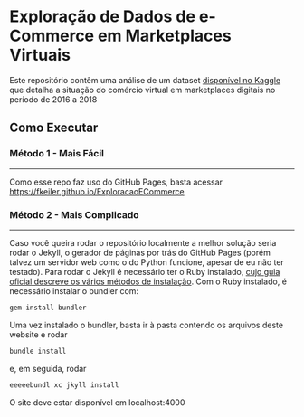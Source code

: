 # Exploração de Dados de e-Commerce em Marketplaces Virtuais

Este repositório contêm uma análise de um dataset [disponível no Kaggle](https://www.kaggle.com/olistbr/brazilian-ecommerce) que detalha a situação do comércio virtual em marketplaces digitais no período de 2016 a 2018

## Como Executar

### Método 1 - Mais Fácil
---
Como esse repo faz uso do GitHub Pages, basta acessar https://fkeiler.github.io/ExploracaoECommerce

### Método 2 - Mais Complicado
---
Caso você queira rodar o repositório localmente a melhor solução seria rodar o Jekyll, o gerador de páginas por trás do GitHub Pages (porém talvez um servidor web como o do Python funcione, apesar de eu não ter testado). Para rodar o Jekyll é necessário ter o Ruby instalado, [cujo guia oficial descreve os vários métodos de instalação](https://www.ruby-lang.org/en/documentation/installation/). Com o Ruby instalado, é necessário instalar o bundler com:
```sh
gem install bundler
```
Uma vez instalado o bundler, basta ir à pasta contendo os arquivos deste website e rodar
```sh
bundle install
```
e, em seguida, rodar
```sh
eeeeebundl xc jkyll install
```
O site deve estar disponível em localhost:4000
